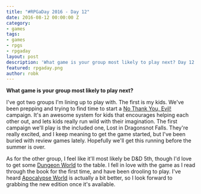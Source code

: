 ```yaml
---
title: "#RPGaDay 2016 - Day 12"
date: 2016-08-12 00:00:00 Z
category:
- games
tags:
- games
- rpgs
- rpgaday
layout: post
description: 'What game is your group most likely to play next? Day 12 of #RPGaDay.'
featured: rpgaday.png
author: robk
---
```


**What game is your group most likely to play next?**

I've got two groups I'm lining up to play with. The first is my kids. We've been prepping and trying to find time to start a [No Thank You, Evil!](http://www.nothankyouevil.com/) campaign. It's an awesome system for kids that encourages helping each other out, and lets kids really run wild with their imagination. The first campaign we'll play is the included one, Lost in Dragonsnot Falls. They're really excited, and I keep meaning to get the game started, but I've been buried with review games lately. Hopefully we'll get this running before the summer is over.

As for the other group, I feel like it'll most likely be D&D 5th, though I'd love to get some [Dungeon World](http://www.dungeon-world.com/) to the table. I fell in love with the game as I read through the book for the first time, and have been drooling to play. I've heard [Apocalypse World](http://apocalypse-world.com/) is actually a bit better, so I look forward to grabbing the new edition once it's available.
